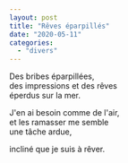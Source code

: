 ```yaml
---
layout: post
title: "Rêves éparpillés"
date: "2020-05-11"
categories:
  - "divers"
---
```


Des bribes éparpillées,  
des impressions et des rêves  
éperdus sur la mer.  

J'en ai besoin comme de l'air,  
et les ramasser me semble  
une tâche ardue,  

incliné que je suis à rêver.  
